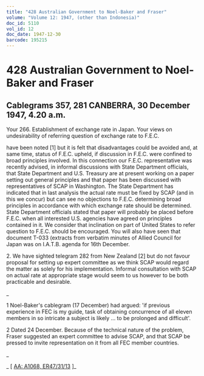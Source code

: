 ```yaml
---
title: "428 Australian Government to Noel-Baker and Fraser"
volume: "Volume 12: 1947, (other than Indonesia)"
doc_id: 5110
vol_id: 12
doc_date: 1947-12-30
barcode: 195215
---
```


# 428 Australian Government to Noel-Baker and Fraser

## Cablegrams 357, 281 CANBERRA, 30 December 1947, 4.20 a.m.

Your 266. Establishment of exchange rate in Japan. Your views on undesirability of referring question of exchange rate to F.E.C.

have been noted [1] but it is felt that disadvantages could be avoided and, at same time, status of F.E.C. upheld, if discussion in F.E.C. were confined to broad principles involved. In this connection our F.E.C. representative was recently advised, in informal discussions with State Department officials, that State Department and U.S. Treasury are at present working on a paper setting out general principles and that paper has been discussed with representatives of SCAP in Washington. The State Department has indicated that in last analysis the actual rate must be fixed by SCAP (and in this we concur) but can see no objections to F.E.C. determining broad principles in accordance with which exchange rate should be determined. State Department officials stated that paper will probably be placed before F.E.C. when all interested U.S. agencies have agreed on principles contained in it. We consider that inclination on part of United States to refer question to F.E.C. should be encouraged. You will also have seen that document T-033 (extracts from verbatim minutes of Allied Council for Japan was on I.A.T.B. agenda for 16th December.

2\. We have sighted telegram 282 from New Zealand [2] but do not favour proposal for setting up expert committee as we think SCAP would regard the matter as solely for his implementation. Informal consultation with SCAP on actual rate at appropriate stage would seem to us however to be both practicable and desirable.

_

1 Noel-Baker's cablegram (17 December) had argued: 'if previous experience in FEC is my guide, task of obtaining concurrence of all eleven members in so intricate a subject is likely ... to be prolonged and difficult'.

2 Dated 24 December. Because of the technical nature of the problem, Fraser suggested an expert committee to advise SCAP, and that SCAP be pressed to invite representation on it from all FEC member countries.

_

_ [ [AA: A1068, ER47/31/13](http://www.naa.gov.au/cgi-bin/Search?O=I&Number=195215) ]_
